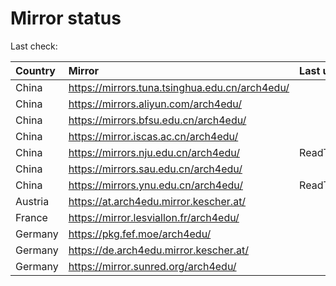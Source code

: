 <script src="./time.js"></script>
# Mirror status
Last check: <script type="text/javascript">localize(1680657194.3008478);</script>

|Country|Mirror|Last update|
|:------|:-----|:----------|
|China|https://mirrors.tuna.tsinghua.edu.cn/arch4edu/|<script type="text/javascript">localize(1680632903);</script>|
|China|https://mirrors.aliyun.com/arch4edu/|<script type="text/javascript">localize(1680577316);</script>|
|China|https://mirrors.bfsu.edu.cn/arch4edu/|<script type="text/javascript">localize(1680632903);</script>|
|China|https://mirror.iscas.ac.cn/arch4edu/|<script type="text/javascript">localize(1680632903);</script>|
|China|https://mirrors.nju.edu.cn/arch4edu/|ReadTimeout|
|China|https://mirrors.sau.edu.cn/arch4edu/|<script type="text/javascript">localize(1673850842);</script>|
|China|https://mirrors.ynu.edu.cn/arch4edu/|ReadTimeout|
|Austria|https://at.arch4edu.mirror.kescher.at/|<script type="text/javascript">localize(1680632903);</script>|
|France|https://mirror.lesviallon.fr/arch4edu/|<script type="text/javascript">localize(1680577316);</script>|
|Germany|https://pkg.fef.moe/arch4edu/|<script type="text/javascript">localize(1680632903);</script>|
|Germany|https://de.arch4edu.mirror.kescher.at/|<script type="text/javascript">localize(1680632903);</script>|
|Germany|https://mirror.sunred.org/arch4edu/|<script type="text/javascript">localize(1680632903);</script>|

<script src="./tablefilter/tablefilter.js"></script>
<script src="./table.js"></script>